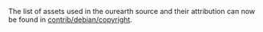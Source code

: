 The list of assets used in the ourearth source and their attribution can now be found in [contrib/debian/copyright](../contrib/debian/copyright).
